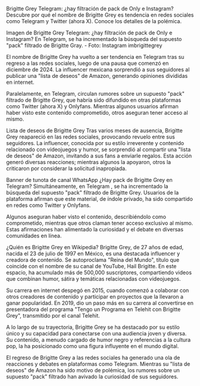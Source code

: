Brigitte Grey Telegram: ¿hay filtración de pack de Only e Instagram?
Descubre por qué el nombre de Brigitte Grey es tendencia en redes sociales como Telegram y Twitter (ahora X). Conoce los detalles de la polémica.

Imagen de Brigitte Grey Telegram: ¿hay filtración de pack de Only e Instagram?
En Telegram, se ha incrementado la búsqueda del supuesto "pack" filtrado de Brigitte Gray. - Foto: Instagram imbrigittegrey

El nombre de Brigitte Grey ha vuelto a ser tendencia en Telegram tras su regreso a las redes sociales, luego de una pausa que comenzó en diciembre de 2024. La influencer mexicana sorprendió a sus seguidores al publicar una "lista de deseos" de Amazon, generando opiniones divididas en internet.

Paralelamente, en Telegram, circulan rumores sobre un supuesto "pack" filtrado de Brigitte Grey, que habría sido difundido en otras plataformas como Twitter (ahora X) y Onlyfans. Mientras algunos usuarios afirman haber visto este contenido comprometido, otros aseguran tener acceso al mismo.


Lista de deseos de Brigitte Grey
Tras varios meses de ausencia, Brigitte Grey reapareció en las redes sociales, provocando revuelo entre sus seguidores. La influencer, conocida por su estilo irreverente y contenido relacionado con videojuegos y humor, se sorprendió al compartir una "lista de deseos" de Amazon, invitando a sus fans a enviarle regalos. Esta acción generó diversas reacciones; mientras algunos la apoyaron, otros la criticaron por considerar la solicitud inapropiada.


Banner de tunota de canal WhatsApp
¿Hay pack de Brigitte Grey en Telegram?
Simultáneamente, en Telegram , se ha incrementado la búsqueda del supuesto "pack" filtrado de Brigitte Grey. Usuarios de la plataforma afirman que este material, de índole privado, ha sido compartido en redes como Twitter y Onlyfans.

Algunos aseguran haber visto el contenido, describiéndolo como comprometido, mientras que otros claman tener acceso exclusivo al mismo. Estas afirmaciones han alimentado la curiosidad y el debate en diversas comunidades en línea.


¿Quién es Brigitte Grey en Wikipedia?
Brigitte Grey, de 27 años de edad, nacida el 23 de julio de 1997 en México, es una destacada influencer y creadora de contenido. Se autoproclama "Reina del Mundo", título que coincide con el nombre de su canal de YouTube, Hail Brigitte. En este espacio, ha acumulado más de 500,000 suscriptores, compartiendo videos que combinan humor, sátira y temáticas relacionadas con videojuegos.

Su carrera en internet despegó en 2015, cuando comenzó a colaborar con otros creadores de contenido y participar en proyectos que la llevaron a ganar popularidad. En 2019, dio un paso más en su carrera al convertirse en presentadora del programa "Tengo un Programa en Telehit con Brigitte Grey", transmitido por el canal Telehit.

A lo largo de su trayectoria, Brigitte Grey se ha destacado por su estilo único y su capacidad para conectarse con una audiencia joven y diversa. Su contenido, a menudo cargado de humor negro y referencias a la cultura pop, la ha posicionado como una figura influyente en el mundo digital.

El regreso de Brigitte Grey a las redes sociales ha generado una ola de reacciones y debates en plataformas como Telegram. Mientras su "lista de deseos" de Amazon ha sido motivo de polémica, los rumores sobre un supuesto "pack" filtrado han avivado la curiosidad de sus seguidores.

